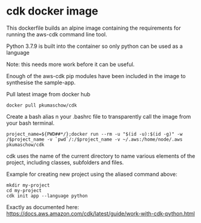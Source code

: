 # cdk docker image

This dockerfile builds an alpine image containing the requirements for running the aws-cdk command line tool.

Python 3.7.9 is built into the container so only python can be used as a language

Note: this needs more work before it can be useful.

Enough of the aws-cdk pip modules have been included in the image to synthesise the sample-app.

Pull latest image from docker hub

```
docker pull pkumaschow/cdk
```

Create a bash alias n your .bashrc file to transparently call the image from your bash terminal.

```
project_name=${PWD##*/};docker run --rm -u "$(id -u):$(id -g)" -w /$project_name -v `pwd`/:/$project_name -v ~/.aws:/home/node/.aws pkumaschow/cdk
```

cdk uses the name of the current directory to name various elements of the project, including classes, subfolders and files.

Example for creating new project using the aliased command above:

```
mkdir my-project
cd my-project
cdk init app --language python
```
Exactly as documented here: https://docs.aws.amazon.com/cdk/latest/guide/work-with-cdk-python.html

